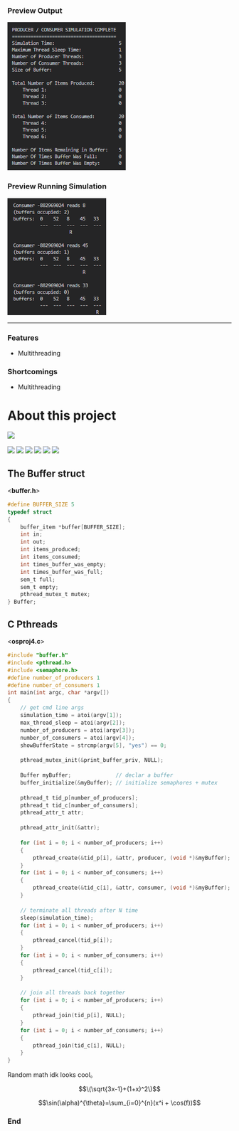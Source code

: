 ### Preview Output
![](images/stats.png)
<br>
### Preview Running Simulation
![](images/running.png)
<hr>

### Features

- Multithreading

### Shortcomings

- Multithreading


# About this project

![](https://github.com/pandao/editor.md/blob/master/images/loading@3x.gif?raw=true)

![](https://img.shields.io/github/stars/joshdejeu/CSC360-Project-4.svg) ![](https://img.shields.io/github/forks/joshdejeu/CSC360-Project-4.svg) ![](https://img.shields.io/github/tag/joshdejeu/CSC360-Project-4.svg) ![](https://img.shields.io/github/release/joshdejeu/CSC360-Project-4.svg) ![](https://img.shields.io/github/issues/joshdejeu/CSC360-Project-4.svg) ![](https://img.shields.io/bower/v/editor.md.svg)



## The Buffer struct
<**buffer.h**>
```h
#define BUFFER_SIZE 5
typedef struct
{
    buffer_item *buffer[BUFFER_SIZE];
    int in;
    int out;
    int items_produced;
    int items_consumed;
    int times_buffer_was_empty;
    int times_buffer_was_full;
    sem_t full;
    sem_t empty;
    pthread_mutex_t mutex;
} Buffer;
```

## C Pthreads
<**osproj4.c**>
```c
#include "buffer.h"
#include <pthread.h>
#include <semaphore.h>
#define number_of_producers 1
#define number_of_consumers 1
int main(int argc, char *argv[])
{
    // get cmd line args
    simulation_time = atoi(argv[1]);
    max_thread_sleep = atoi(argv[2]);
    number_of_producers = atoi(argv[3]);
    number_of_consumers = atoi(argv[4]);
    showBufferState = strcmp(argv[5], "yes") == 0;

    pthread_mutex_init(&print_buffer_priv, NULL);

    Buffer myBuffer;              // declar a buffer
    buffer_initialize(&myBuffer); // initialize semaphores + mutex

    pthread_t tid_p[number_of_producers];
    pthread_t tid_c[number_of_consumers];
    pthread_attr_t attr;

    pthread_attr_init(&attr);

    for (int i = 0; i < number_of_producers; i++)
    {
        pthread_create(&tid_p[i], &attr, producer, (void *)&myBuffer);
    }
    for (int i = 0; i < number_of_consumers; i++)
    {
        pthread_create(&tid_c[i], &attr, consumer, (void *)&myBuffer);
    }

    // terminate all threads after N time
    sleep(simulation_time);
    for (int i = 0; i < number_of_producers; i++)
    {
        pthread_cancel(tid_p[i]);
    }
    for (int i = 0; i < number_of_consumers; i++)
    {
        pthread_cancel(tid_c[i]);
    }

    // join all threads back together
    for (int i = 0; i < number_of_producers; i++)
    {
        pthread_join(tid_p[i], NULL);
    }
    for (int i = 0; i < number_of_consumers; i++)
    {
        pthread_join(tid_c[i], NULL);
    }
}
```


Random math idk looks cool。

$$\(\sqrt{3x-1}+(1+x)^2\)$$
                    
$$\sin(\alpha)^{\theta}=\sum_{i=0}^{n}(x^i + \cos(f))$$
                
### End
